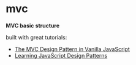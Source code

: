 # mvc
**MVC basic structure**

built with great tutorials: 
- [The MVC Design Pattern in Vanilla JavaScript](https://www.sitepoint.com/mvc-design-pattern-javascript/)
- [Learning JavaScript Design Patterns](https://addyosmani.com/resources/essentialjsdesignpatterns/book/#detailmvc)
